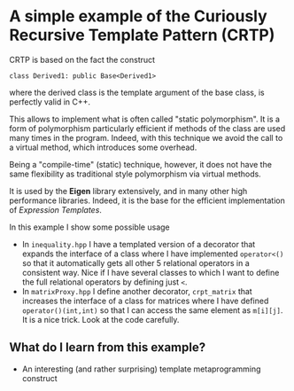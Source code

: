 # A simple example of the Curiously Recursive Template Pattern (CRTP) #

CRTP is based on the fact the construct

``class Derived1: public Base<Derived1>``

where the derived class is the template argument of the base class, 
is perfectly valid in C++.

This allows to implement what is often called "static polymorphism". It is a
form of polymorphism particularly
efficient if methods of the class are used many times in the
program. Indeed, with this technique we avoid the call to a virtual
method, which introduces some overhead. 

Being a "compile-time" (static) technique, however, it does not have
the same flexibility as traditional style polymorphism via virtual
methods.


It is used by the **Eigen** library extensively, 
and in many other high performance libraries. Indeed, it is the base for
the efficient implementation of *Expression Templates*.

In this example I show some possible usage

- In `inequality.hpp` I have a templated version of a decorator that expands
the interface of a class where I have implemented `operator<()` so that it automatically gets all 
other 5 relational operators in a consistent way. Nice if I have several classes to which I 
want to define the full relational operators by defining just `<`.
- In `matrixProxy.hpp` I define another decorator, `crpt_matrix` that increases the interface of 
a class for matrices where I have defined `operator()(int,int)` so that I can access the
same element as `m[i][j]`. It is a nice trick. Look at the code carefully.


## What do I learn from this example? ##

- An interesting (and rather surprising) template metaprogramming construct



